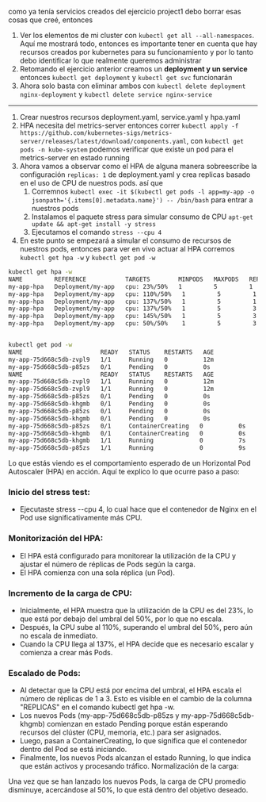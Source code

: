 como ya tenía servicios creados del ejercicio project1 debo borrar esas cosas que creé, entonces

1. Ver los elementos de mi cluster con `kubectl get all --all-namespaces`. Aquí me mostrará todo, entonces es importante tener en cuenta que hay recursos creados por kubernetes para su funcionamiento y por lo tanto debo identificar lo que realmente queremos administrar
2. Retomando el ejercicio anterior creamos un **deployment y un service** entonces `kubectl get deployment` y `kubectl get svc` funcionarán
3. Ahora solo basta con eliminar ambos con `kubectl delete deployment nginx-deployment` y `kubectl delete service nginx-service`

---

1. Crear nuestros recursos deployment.yaml, service.yaml y hpa.yaml
2. HPA necesita del metrics-server entonces correr `kubectl apply -f https://github.com/kubernetes-sigs/metrics-server/releases/latest/download/components.yaml`, con `kubectl get pods -n kube-system` podemos verificar que existe un pod para el metrics-server en estado running
3. Ahora vamos a observar como el HPA de alguna manera sobreescribe la configuración `replicas: 1` de deployment.yaml y crea replicas basado en el uso de CPU de nuestros pods. así que
   1. Corremnos `kubectl exec -it $(kubectl get pods -l app=my-app -o jsonpath='{.items[0].metadata.name}') -- /bin/bash` para entrar a nuestros pods
   2. Instalamos el paquete stress para simular consumo de CPU `apt-get update && apt-get install -y stress`
   3. Ejecutamos el comando `stress --cpu 4`
4. En este punto se empezará a simular el consumo de recursos de nuestros pods, entonces para ver en vivo actuar al HPA corremos `kubectl get hpa -w` y `kubectl get pod -w`

```sh
kubectl get hpa -w
NAME         REFERENCE           TARGETS        MINPODS   MAXPODS   REPLICAS   AGE
my-app-hpa   Deployment/my-app   cpu: 23%/50%   1         5         1          10m
my-app-hpa   Deployment/my-app   cpu: 110%/50%   1         5         1          11m
my-app-hpa   Deployment/my-app   cpu: 137%/50%   1         5         1          11m
my-app-hpa   Deployment/my-app   cpu: 137%/50%   1         5         3          12m
my-app-hpa   Deployment/my-app   cpu: 145%/50%   1         5         3          12m
my-app-hpa   Deployment/my-app   cpu: 50%/50%    1         5         3          13m


kubectl get pod -w
NAME                      READY   STATUS    RESTARTS   AGE
my-app-75d668c5db-zvpl9   1/1     Running   0          12m
my-app-75d668c5db-p85zs   0/1     Pending   0          0s
NAME                      READY   STATUS    RESTARTS   AGE
my-app-75d668c5db-zvpl9   1/1     Running   0          12m
my-app-75d668c5db-zvpl9   1/1     Running   0          12m
my-app-75d668c5db-p85zs   0/1     Pending   0          0s
my-app-75d668c5db-khgmb   0/1     Pending   0          0s
my-app-75d668c5db-p85zs   0/1     Pending   0          0s
my-app-75d668c5db-khgmb   0/1     Pending   0          0s
my-app-75d668c5db-p85zs   0/1     ContainerCreating   0          0s
my-app-75d668c5db-khgmb   0/1     ContainerCreating   0          0s
my-app-75d668c5db-khgmb   1/1     Running             0          7s
my-app-75d668c5db-p85zs   1/1     Running             0          9s
```

Lo que estás viendo es el comportamiento esperado de un Horizontal Pod Autoscaler (HPA) en acción. Aquí te explico lo que ocurre paso a paso:

### Inicio del stress test:

- Ejecutaste stress --cpu 4, lo cual hace que el contenedor de Nginx en el Pod use significativamente más CPU.

### Monitorización del HPA:

- El HPA está configurado para monitorear la utilización de la CPU y ajustar el número de réplicas de Pods según la carga.
- El HPA comienza con una sola réplica (un Pod).

### Incremento de la carga de CPU:

- Inicialmente, el HPA muestra que la utilización de la CPU es del 23%, lo que está por debajo del umbral del 50%, por lo que no escala.
- Después, la CPU sube al 110%, superando el umbral del 50%, pero aún no escala de inmediato.
- Cuando la CPU llega al 137%, el HPA decide que es necesario escalar y comienza a crear más Pods.

### Escalado de Pods:

- Al detectar que la CPU está por encima del umbral, el HPA escala el número de réplicas de 1 a 3. Esto es visible en el cambio de la columna "REPLICAS" en el comando kubectl get hpa -w.
- Los nuevos Pods (my-app-75d668c5db-p85zs y my-app-75d668c5db-khgmb) comienzan en estado Pending porque están esperando recursos del clúster (CPU, memoria, etc.) para ser asignados.
- Luego, pasan a ContainerCreating, lo que significa que el contenedor dentro del Pod se está iniciando.
- Finalmente, los nuevos Pods alcanzan el estado Running, lo que indica que están activos y procesando tráfico.
Normalización de la carga:

Una vez que se han lanzado los nuevos Pods, la carga de CPU promedio disminuye, acercándose al 50%, lo que está dentro del objetivo deseado.
